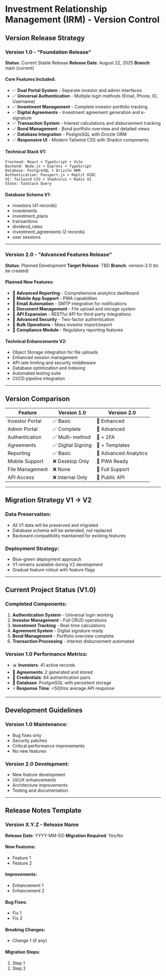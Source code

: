 # Investment Relationship Management (IRM) - Version Control

## Version Release Strategy

### Version 1.0 - "Foundation Release" 
**Status**: Current Stable Release
**Release Date**: August 22, 2025
**Branch**: main (current)

#### Core Features Included:
- ✅ **Dual Portal System** - Separate investor and admin interfaces
- ✅ **Universal Authentication** - Multiple login methods (Email, Phone, ID, Username)
- ✅ **Investment Management** - Complete investor portfolio tracking
- ✅ **Digital Agreements** - Investment agreement generation and e-signature
- ✅ **Transaction System** - Interest calculations and disbursement tracking
- ✅ **Bond Management** - Bond portfolio overview and detailed views
- ✅ **Database Integration** - PostgreSQL with Drizzle ORM
- ✅ **Responsive UI** - Modern Tailwind CSS with Shadcn components

#### Technical Stack V1:
```
Frontend: React + TypeScript + Vite
Backend: Node.js + Express + TypeScript
Database: PostgreSQL + Drizzle ORM
Authentication: Passport.js + Replit OIDC
UI: Tailwind CSS + Shadcn/ui + Radix UI
State: TanStack Query
```

#### Database Schema V1:
- investors (41 records)
- investments 
- investment_plans
- transactions
- dividend_rates
- investment_agreements (2 records)
- user sessions

---

### Version 2.0 - "Advanced Features Release"
**Status**: Planned Development
**Target Release**: TBD
**Branch**: version-2.0 (to be created)

#### Planned New Features:
- 🔄 **Advanced Reporting** - Comprehensive analytics dashboard
- 🔄 **Mobile App Support** - PWA capabilities
- 🔄 **Email Automation** - SMTP integration for notifications
- 🔄 **Document Management** - File upload and storage system
- 🔄 **API Expansion** - RESTful API for third-party integrations
- 🔄 **Advanced Security** - Two-factor authentication
- 🔄 **Bulk Operations** - Mass investor import/export
- 🔄 **Compliance Module** - Regulatory reporting features

#### Technical Enhancements V2:
- Object Storage integration for file uploads
- Enhanced session management
- API rate limiting and security middleware
- Database optimization and indexing
- Automated testing suite
- CI/CD pipeline integration

---

## Version Comparison

| Feature | Version 1.0 | Version 2.0 |
|---------|-------------|-------------|
| Investor Portal | ✅ Basic | 🔄 Enhanced |
| Admin Portal | ✅ Complete | 🔄 Advanced |
| Authentication | ✅ Multi-method | 🔄 + 2FA |
| Agreements | ✅ Digital Signing | 🔄 + Templates |
| Reporting | ✅ Basic | 🔄 Advanced Analytics |
| Mobile Support | ❌ Desktop Only | 🔄 PWA Ready |
| File Management | ❌ None | 🔄 Full Support |
| API Access | ❌ Internal Only | 🔄 Public API |

---

## Migration Strategy V1 → V2

### Data Preservation:
- All V1 data will be preserved and migrated
- Database schema will be extended, not replaced
- Backward compatibility maintained for existing features

### Deployment Strategy:
- Blue-green deployment approach
- V1 remains available during V2 development
- Gradual feature rollout with feature flags

---

## Current Project Status (V1.0)

### Completed Components:
1. **Authentication System** - Universal login working
2. **Investor Management** - Full CRUD operations
3. **Investment Tracking** - Real-time calculations
4. **Agreement System** - Digital signature ready
5. **Bond Management** - Portfolio overview complete
6. **Transaction Processing** - Interest disbursement automated

### Version 1.0 Performance Metrics:
- 📊 **Investors**: 41 active records
- 📄 **Agreements**: 2 generated and stored
- 🔐 **Credentials**: 84 authentication pairs
- 💾 **Database**: PostgreSQL with persistent storage
- ⚡ **Response Time**: <500ms average API response

---

## Development Guidelines

### Version 1.0 Maintenance:
- Bug fixes only
- Security patches
- Critical performance improvements
- No new features

### Version 2.0 Development:
- New feature development
- UI/UX enhancements
- Architecture improvements
- Testing and documentation

---

## Release Notes Template

### Version X.Y.Z - Release Name
**Release Date**: YYYY-MM-DD
**Migration Required**: Yes/No

#### New Features:
- Feature 1
- Feature 2

#### Improvements:
- Enhancement 1
- Enhancement 2

#### Bug Fixes:
- Fix 1
- Fix 2

#### Breaking Changes:
- Change 1 (if any)

#### Migration Steps:
1. Step 1
2. Step 2